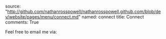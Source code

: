 source: "http://github.com/nathanrosspowell/nathanrosspowell.github.com/blob/dev/website/pages/menu/connect.md"
named: connect
title: Connect
comments: True

Feel free to email me via:

<script type="text/javascript">
//<![CDATA[
<!--
var x="function f(x){var i,o=\"\",l=x.length;for(i=0;i<l;i+=2) {if(i+1<l)o+=" +
"x.charAt(i+1);try{o+=x.charAt(i);}catch(e){}}return o;}f(\"ufcnitnof x({)av" +
" r,i=o\\\"\\\"o,=l.xelgnhtl,o=;lhwli(e.xhcraoCedtAl(1/)3=!74{)rt{y+xx=l;=+;" +
"lc}tahce({)}}of(r=i-l;1>i0=i;--{)+ox=c.ahAr(t)i};erutnro s.buts(r,0lo;)f}\\" +
"\"(5)12\\\\,e\\\"gmxr9gjx;8|09=#.4*01\\\\\\\\&'?,6(760,!/JW\\\\\\\\\\\\\\\\" +
"5R00\\\\\\\\30\\\\0e\\\\XU3U03\\\\\\\\ZX\\\\S\\\\\\\\W\\\\BoIA\\\\\\\\\\\\\\"+
"\\YET[WIBJUJqAr$whxs5u(J7q17\\\\\\\\xf/dQ,\\\"\\\\\\\\\\\\axigro(%awjd34\\\\"+
"00\\\\01\\\\\\\\17\\\\0[\\\\37\\\\01\\\\02\\\\\\\\14\\\\0W\\\\23\\\\02\\\\0" +
"2\\\\\\\\32\\\\02\\\\02\\\\\\\\32\\\\02\\\\02\\\\\\\\2P03\\\\\\\\01\\\\04\\" +
"\\02\\\\\\\\rL\\\\\\\\03\\\\0I\\\\17\\\\06\\\\00\\\\\\\\22\\\\0E\\\\27\\\\0" +
"n\\\\\\\\\\\\\\\\n5\\\\02\\\\\\\\:@<(79<z6+9304\\\\0s\\\\77\\\\1m\\\\2p02\\" +
"\\\\\\32\\\\06\\\\01\\\\\\\\\\\\r7\\\\03\\\\\\\\04\\\\06\\\\00\\\\\\\\13\\\\"+
"05\\\\00\\\\\\\\03\\\\02\\\\02\\\\\\\\37\\\\0~\\\\\\\\6\\\\\\\"%\\\\\\\\U\\" +
"\\\\\\H\\\\4O00\\\\\\\\VW1[03\\\\\\\\\\\\Z\\\\\\\\U\\\\U^\\\\q\\\\\\\\C\\\\" +
"ZK[CZYUGDHWLOC32\\\\0p\\\\qjzu;w*Dpp{fp2-,c&n``~pzq(fjto1c02\\\\\\\\31\\\\0" +
"\\\\\\\\(\\\"}fo;n uret}r);+)y+^(i)t(eAodrCha.c(xdeCoarChomfrg.intr=So+7;12" +
"%={y+)i+l;i<0;i=r(foh;gten.l=x,l\\\"\\\\\\\"\\\\o=i,r va){,y(x fontincfu)\\" +
"\"\")"                                                                       ;
while(x=eval(x));
//-->
//]]>
</script>
